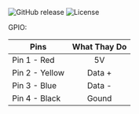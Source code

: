![GitHub release](https://img.shields.io/github/release/vrzoneyt/Project-Hack-Watch?include_prereleases=&sort=semver&color=blue)
![License](https://img.shields.io/badge/License-MIT-blue)



GPIO:

| Pins           | What Thay Do  | 
| -------------  |:-------------:| 
| Pin 1 - Red    | 5V            |
| Pin 2 - Yellow | Data +        | 
| Pin 3 - Blue   | Data -        |
| Pin 4 - Black  | Gound         |



